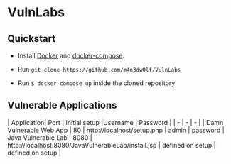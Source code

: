 # VulnLabs

## Quickstart

- Install [Docker](https://docs.docker.com/engine/installation/) and [docker-compose](https://docs.docker.com/compose/install/).

- Run `git clone https://github.com/m4n3dw0lf/VulnLabs`

- Run `$ docker-compose up` inside the cloned repository

## Vulnerable Applications

| Application| Port | Initial setup |Username | Password |
| - | - | - |
| Damn Vulnerable Web App  | 80 | http://localhost/setup.php | admin | password
| Java Vulnerable Lab | 8080 | http://localhost:8080/JavaVulnerableLab/install.jsp | defined on setup | defined on setup |

